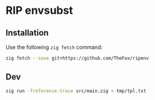# RIP envsubst

## Installation

Use the following `zig fetch` command:

```sh
zig fetch --save git+https://github.com/TheFox/ripenv
```

## Dev

```bash
zig run -freference-trace src/main.zig < tmp/tpl.txt
```
